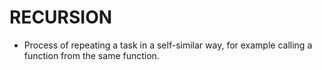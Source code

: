 # RECURSION

* Process of repeating a task in a self-similar way, for example calling a function from the same function.
